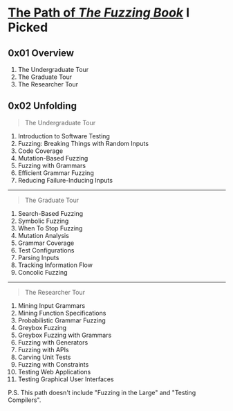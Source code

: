 # [The Path of *The Fuzzing Book*](https://www.fuzzingbook.org/html/Tours.html) I Picked

## 0x01 Overview

1. The Undergraduate Tour
2. The Graduate Tour
3. The Researcher Tour

## 0x02 Unfolding

> The Undergraduate Tour

1. Introduction to Software Testing
2. Fuzzing: Breaking Things with Random Inputs
3. Code Coverage
4. Mutation-Based Fuzzing
5. Fuzzing with Grammars
6. Efficient Grammar Fuzzing
7. Reducing Failure-Inducing Inputs

---

> The Graduate Tour

1. Search-Based Fuzzing
2. Symbolic Fuzzing
3. When To Stop Fuzzing
4. Mutation Analysis
5. Grammar Coverage
6. Test Configurations
7. Parsing Inputs
8. Tracking Information Flow
9. Concolic Fuzzing

---

> The Researcher Tour

1. Mining Input Grammars
2. Mining Function Specifications
3. Probabilistic Grammar Fuzzing
4. Greybox Fuzzing
5. Greybox Fuzzing with Grammars
6. Fuzzing with Generators
7. Fuzzing with APIs
8. Carving Unit Tests
9. Fuzzing with Constraints
10. Testing Web Applications
11. Testing Graphical User Interfaces

P.S. This path doesn't include "Fuzzing in the Large" and "Testing Compilers".
